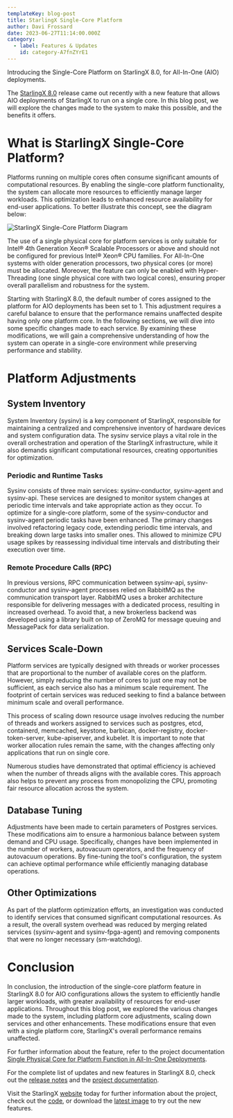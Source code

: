 ```yaml
---
templateKey: blog-post
title: StarlingX Single-Core Platform
author: Davi Frossard
date: 2023-06-27T11:14:00.000Z
category: 
  - label: Features & Updates
    id: category-A7fnZYrE1
---
```

Introducing the Single-Core Platform on StarlingX 8.0, for All-In-One (AIO) deployments. <!-- more -->

The [StarlingX 8.0](https://www.starlingx.io/blog/starlingx-release-8/) release came out recently with a new feature that allows AIO deployments of StarlingX to run on a single core. In this blog post, we will explore the changes made to the system to make this possible, and the benefits it offers.

# What is StarlingX Single-Core Platform?

Platforms running on multiple cores often consume significant amounts of computational resources. By enabling the single-core platform functionality, the system can allocate more resources to efficiently manage larger workloads. This optimization leads to enhanced resource availability for end-user applications. To better illustrate this concept, see the diagram below:

![StarlingX Single-Core Platform Diagram](/img/single-core-diagram.png)

The use of a single physical core for platform services is only suitable for Intel® 4th Generation Xeon® Scalable Processors or above and should not be configured for previous Intel® Xeon® CPU families. For All-In-One systems with older generation processors, two physical cores (or more) must be allocated. Moreover, the feature can only be enabled with Hyper-Threading (one single physical core with two logical cores), ensuring proper overall parallelism and robustness for the system.

Starting with StarlingX 8.0, the default number of cores assigned to the platform for AIO deployments has been set to 1. This adjustment requires a careful balance to ensure that the performance remains unaffected despite having only one platform core. In the following sections, we will dive into some specific changes made to each service. By examining these modifications, we will gain a comprehensive understanding of how the system can operate in a single-core environment while preserving performance and stability.

# Platform Adjustments

## System Inventory

System Inventory (sysinv) is a key component of StarlingX, responsible for maintaining a centralized and comprehensive inventory of hardware devices and system configuration data. The sysinv service plays a vital role in the overall orchestration and operation of the StarlingX infrastructure, while it also demands significant computational resources, creating opportunities for optimization.

### Periodic and Runtime Tasks

Sysinv consists of three main services: sysinv-conductor, sysinv-agent and sysinv-api. These services are designed to monitor system changes at periodic time intervals and take appropriate action as they occur. To optimize for a single-core platform, some of the sysinv-conductor and sysinv-agent periodic tasks have been enhanced. The primary changes involved refactoring legacy code, extending periodic time intervals, and breaking down large tasks into smaller ones. This allowed to minimize CPU usage spikes by reassessing individual time intervals and distributing their execution over time.

### Remote Procedure Calls (RPC)

In previous versions, RPC communication between sysinv-api, sysinv-conductor and sysinv-agent processes relied on RabbitMQ as the communication transport layer. RabbitMQ uses a broker architecture responsible for delivering messages with a dedicated process, resulting in increased overhead. To avoid that, a new brokerless backend was developed using a library built on top of ZeroMQ for message queuing and MessagePack for data serialization.

## Services Scale-Down

Platform services are typically designed with threads or worker processes that are proportional to the number of available cores on the platform. However, simply reducing the number of cores to just one may not be sufficient, as each service also has a minimum scale requirement. The footprint of certain services was reduced seeking to find a balance between minimum scale and overall performance.

This process of scaling down resource usage involves reducing the number of threads and workers assigned to services such as postgres, etcd, containerd, memcached, keystone, barbican, docker-registry, docker-token-server, kube-apiserver, and kubelet. It is important to note that worker allocation rules remain the same, with the changes affecting only applications that run on single core.

Numerous studies have demonstrated that optimal efficiency is achieved when the number of threads aligns with the available cores. This approach also helps to prevent any process from monopolizing the CPU, promoting fair resource allocation across the system.

## Database Tuning

Adjustments have been made to certain parameters of Postgres services. These modifications aim to ensure a harmonious balance between system demand and CPU usage. Specifically, changes have been implemented in the number of workers, autovacuum operators, and the frequency of autovacuum operations. By fine-tuning the tool's configuration, the system can achieve optimal performance while efficiently managing database operations.

## Other Optimizations

As part of the platform optimization efforts, an investigation was conducted to identify services that consumed significant computational resources. As a result, the overall system overhead was reduced by merging related services (sysinv-agent and sysinv-fpga-agent) and removing components that were no longer necessary (sm-watchdog).

# Conclusion

In conclusion, the introduction of the single-core platform feature in StarlingX 8.0 for AIO configurations allows the system to efficiently handle larger workloads, with greater availability of resources for end-user applications. Throughout this blog post, we explored the various changes made to the system, including platform core adjustments, scaling down services and other enhancements. These modifications ensure that even with a single platform core, StarlingX's overall performance remains unaffected.

For further information about the feature, refer to the project documentation [Single Physical Core for Platform Function in All-In-One Deployments](https://docs.starlingx.io/node_management/kubernetes/single-physical-core-for-platform-function-in-all-in-one-deployments-bec61d5a13f4.html).

For the complete list of updates and new features in StarlingX 8.0, check out the [release notes](https://docs.starlingx.io/releasenotes/r8-0-release-notes-6a6ef57f4d99.html) and the [project documentation](https://docs.starlingx.io).

Visit the StarlingX [website](https://www.starlingx.io) today for further information about the project, check out the [code](https://opendev.org/starlingx), or download the [latest image](https://mirror.starlingx.windriver.com/mirror/starlingx/release/) to try out the new features.

